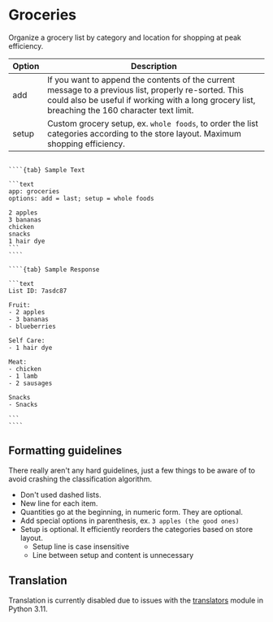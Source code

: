 # Groceries

Organize a grocery list by category and location for shopping at peak efficiency.


| Option | Description |
| --- | --- |
| add | If you want to append the contents of the current message to a previous list, properly re-sorted. This could also be useful if working with a long grocery list, breaching the 160 character text limit. |
| setup | Custom grocery setup, ex. `whole foods`, to order the list categories according to the store layout. Maximum shopping efficiency. |


`````{tabs}

````{tab} Sample Text

```text
app: groceries
options: add = last; setup = whole foods

2 apples
3 bananas
chicken
snacks
1 hair dye
```
````

````{tab} Sample Response

```text
List ID: 7asdc87

Fruit:
- 2 apples
- 3 bananas
- blueberries

Self Care:
- 1 hair dye

Meat:
- chicken
- 1 lamb
- 2 sausages

Snacks
- Snacks

```
````
`````


## Formatting guidelines

There really aren't any hard guidelines, just a few things to be aware of to avoid crashing the classification algorithm. 

- Don't used dashed lists. 
- New line for each item.
- Quantities go at the beginning, in numeric form. They are optional.
- Add special options in parenthesis, ex. `3 apples (the good ones)`
- Setup is optional. It efficiently reorders the categories based on store layout. 
  - Setup line is case insensitive
  - Line between setup and content is unnecessary


## Translation

Translation is currently disabled due to issues with the [translators](https://pypi.org/projects/translators) module in Python 3.11. 